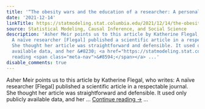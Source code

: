 ```yaml
---
title: '“The obesity wars and the education of a researcher: A personal account”'
date: '2021-12-14'
linkTitle: https://statmodeling.stat.columbia.edu/2021/12/14/the-obesity-wars-and-the-education-of-a-researcher-a-personal-account/
source: Statistical Modeling, Causal Inference, and Social Science
description: 'Asher Meir points us to this article by Katherine Flegal, who writes:
  A naïve researcher [Flegal] published a scientific article in a respectable journal.
  She thought her article was straightforward and defensible. It used only publicly
  available data, and her &#8230; <a href="https://statmodeling.stat.columbia.edu/2021/12/14/the-obesity-wars-and-the-education-of-a-researcher-a-personal-account/">Continue
  reading <span class="meta-nav">&#8594;</span></a> ...'
disable_comments: true
---
```

Asher Meir points us to this article by Katherine Flegal, who writes: A naïve researcher [Flegal] published a scientific article in a respectable journal. She thought her article was straightforward and defensible. It used only publicly available data, and her &#8230; <a href="https://statmodeling.stat.columbia.edu/2021/12/14/the-obesity-wars-and-the-education-of-a-researcher-a-personal-account/">Continue reading <span class="meta-nav">&#8594;</span></a> ...